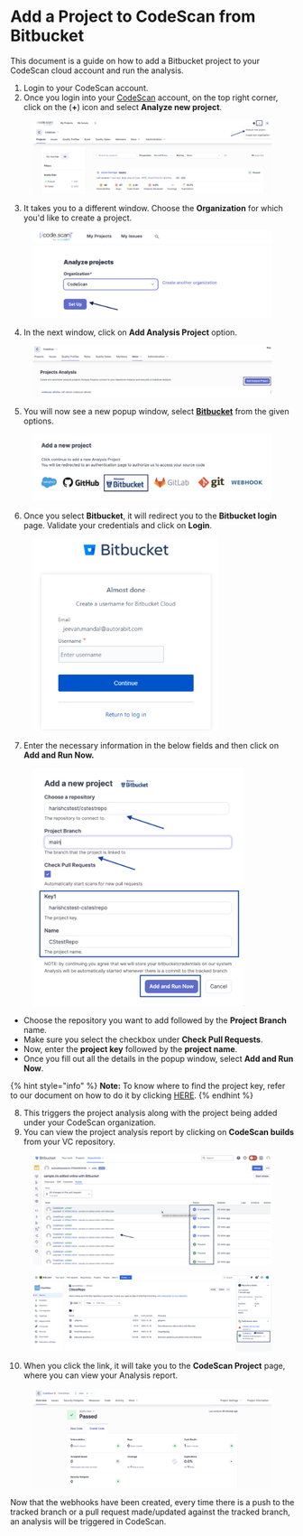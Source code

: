 # Add a Project to CodeScan from Bitbucket

This document is a guide on how to add a Bitbucket project to your CodeScan cloud account and run the analysis.

1. Login to your CodeScan account.
2. Once you login into your [CodeScan](https://www.codescan.io/) account, on the top right corner, click on the (**+**) icon and select **Analyze new project**.

<figure><img src="../../../../.gitbook/assets/AnalyzeProzect 5.9 (2).png" alt=""><figcaption></figcaption></figure>

3. It takes you to a different window. Choose the **Organization** for which you'd like to create a project.

<figure><img src="../../../../.gitbook/assets/ProjectSetup 7.7 (3).png" alt="" width="563"><figcaption></figcaption></figure>

4. In the next window, click on **Add Analysis Project** option.

<figure><img src="../../../../.gitbook/assets/Analysis Project 6.1 (2).png" alt=""><figcaption></figcaption></figure>

5. You will now see a new popup window, select [**Bitbucket**](https://knowledgebase.autorabit.com/codescan/docs/integrating-codescan-in-bitbucket-pipelines) from the given options.

<figure><img src="../../../../.gitbook/assets/Bitbucket 6.9.png" alt="" width="563"><figcaption></figcaption></figure>

6. Once you select **Bitbucket**, it will redirect you to the **Bitbucket login** page. Validate your credentials and click on **Login**.

<figure><img src="../../../../.gitbook/assets/image (26) (1) (1) (1) (1) (1) (1) (1) (1) (1) (1) (1) (1) (1) (1) (1) (1).png" alt="" width="328"><figcaption></figcaption></figure>

7. Enter the necessary information in the below fields and then click on **Add and Run Now.**

<figure><img src="../../../../.gitbook/assets/Bitbucket Run 7.0.png" alt="" width="375"><figcaption></figcaption></figure>

* Choose the repository you want to add followed by the **Project Branch** name.
* Make sure you select the checkbox under **Check Pull Requests**.
* Now, enter the **project key** followed by the **project name**.
* Once you fill out all the details in the popup window, select **Add and Run Now**.

{% hint style="info" %}
**Note:** To know where to find the project key, refer to our document on how to do it by clicking [HERE](https://knowledgebase.autorabit.com/codescan/docs/finding-your-project-key).
{% endhint %}

8. This triggers the project analysis along with the project being added under your CodeScan organization.
9. You can view the project analysis report by clicking on **CodeScan builds** from your VC repository.

<figure><img src="../../../../.gitbook/assets/Bit Analysis 7.1.png" alt=""><figcaption></figcaption></figure>

<figure><img src="../../../../.gitbook/assets/Bit Build 7.2.png" alt=""><figcaption></figcaption></figure>

10. When you click the link, it will take you to the **CodeScan Project** page, where you can view your Analysis report.

<figure><img src="../../../../.gitbook/assets/Bit build 7.3.png" alt=""><figcaption></figcaption></figure>

Now that the webhooks have been created, every time there is a push to the tracked branch or a pull request made/updated against the tracked branch, an analysis will be triggered in CodeScan.
